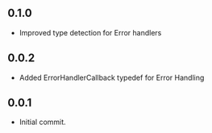 ## 0.1.0

* Improved type detection for Error handlers

## 0.0.2

* Added ErrorHandlerCallback typedef for Error Handling

## 0.0.1

* Initial commit.
